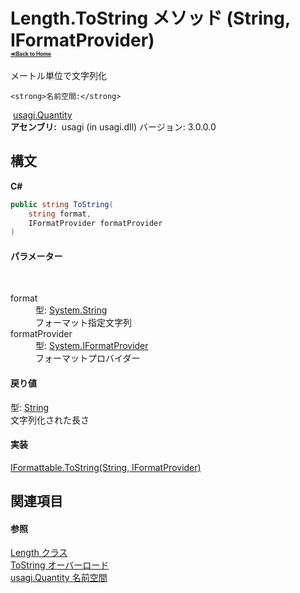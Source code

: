 # Length.ToString メソッド (String, IFormatProvider)<div style="font-size:30%"><a href="https://github.com/usagi/usagi.cs/blob/master/docs/Home.md">≪Back to Home</a></div> 

メートル単位で文字列化


    <strong>名前空間:</strong>
&nbsp;<a href="N_usagi_Quantity.md">usagi.Quantity</a><br /><strong>アセンブリ:</strong>
&nbsp;usagi (in usagi.dll) バージョン: 3.0.0.0

## 構文

**C#**<br />
``` C#
public string ToString(
	string format,
	IFormatProvider formatProvider
)
```


#### パラメーター
&nbsp;<dl><dt>format</dt><dd>型: <a href="http://msdn2.microsoft.com/ja-jp/library/s1wwdcbf" target="_blank">System.String</a><br />フォーマット指定文字列</dd><dt>formatProvider</dt><dd>型: <a href="http://msdn2.microsoft.com/ja-jp/library/efh2ww9y" target="_blank">System.IFormatProvider</a><br />フォーマットプロバイダー</dd></dl>

#### 戻り値
型: <a href="http://msdn2.microsoft.com/ja-jp/library/s1wwdcbf" target="_blank">String</a><br />文字列化された長さ

#### 実装
<a href="http://msdn2.microsoft.com/ja-jp/library/bhf180ey" target="_blank">IFormattable.ToString(String, IFormatProvider)</a><br />

## 関連項目


#### 参照
<a href="T_usagi_Quantity_Length.md">Length クラス</a><br /><a href="Overload_usagi_Quantity_Length_ToString.md">ToString オーバーロード</a><br /><a href="N_usagi_Quantity.md">usagi.Quantity 名前空間</a><br />